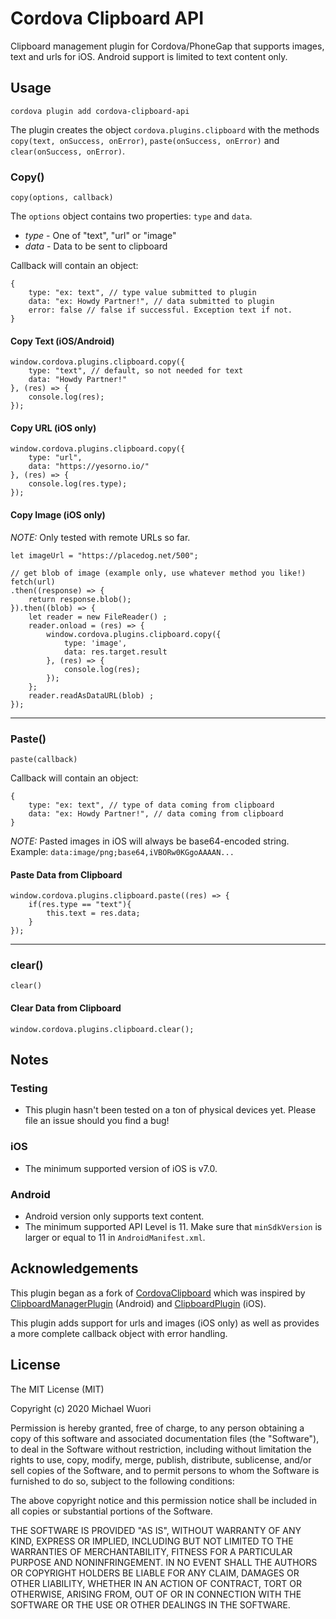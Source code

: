 Cordova Clipboard API
=========

Clipboard management plugin for Cordova/PhoneGap that supports images, text and urls for iOS. Android support is limited to text content only.

## Usage

```
cordova plugin add cordova-clipboard-api
```

The plugin creates the object `cordova.plugins.clipboard` with the methods `copy(text, onSuccess, onError)`, `paste(onSuccess, onError)` and `clear(onSuccess, onError)`.

### Copy()

`copy(options, callback)`

The `options` object contains two properties: `type` and `data`.

- *type* - One of "text", "url" or "image"
- *data* - Data to be sent to clipboard

Callback will contain an object:
```
{
	type: "ex: text", // type value submitted to plugin
	data: "ex: Howdy Partner!", // data submitted to plugin
	error: false // false if successful. Exception text if not.
}
```

#### Copy Text (iOS/Android)
```
window.cordova.plugins.clipboard.copy({
	type: "text", // default, so not needed for text
	data: "Howdy Partner!"
}, (res) => {
	console.log(res);
});
```

#### Copy URL (iOS only)
```
window.cordova.plugins.clipboard.copy({
	type: "url",
	data: "https://yesorno.io/"
}, (res) => {
	console.log(res.type);
});
```

#### Copy Image (iOS only)

*NOTE:* Only tested with remote URLs so far.

```
let imageUrl = "https://placedog.net/500";

// get blob of image (example only, use whatever method you like!)
fetch(url)
.then((response) => {
	return response.blob();
}).then((blob) => {
	let reader = new FileReader() ;
	reader.onload = (res) => { 
		window.cordova.plugins.clipboard.copy({
			type: 'image',
			data: res.target.result
		}, (res) => {
			console.log(res);
		});
	};
	reader.readAsDataURL(blob) ;
});
```
---

### Paste()

`paste(callback)`

Callback will contain an object:
```
{
	type: "ex: text", // type of data coming from clipboard
	data: "ex: Howdy Partner!", // data coming from clipboard
}
```

*NOTE:* Pasted images in iOS will always be base64-encoded string.
Example: `data:image/png;base64,iVBORw0KGgoAAAAN...`

#### Paste Data from Clipboard
```
window.cordova.plugins.clipboard.paste((res) => {
	if(res.type == "text"){
		this.text = res.data;
	}
});
```
---

### clear()

`clear()`

#### Clear Data from Clipboard
```
window.cordova.plugins.clipboard.clear();
```

## Notes

### Testing

- This plugin hasn't been tested on a ton of physical devices yet. Please file an issue should you find a bug!

### iOS

- The minimum supported version of iOS is v7.0.

### Android

- Android version only supports text content.
- The minimum supported API Level is 11. Make sure that `minSdkVersion` is larger or equal to 11 in `AndroidManifest.xml`.

## Acknowledgements

This plugin began as a fork of [CordovaClipboard](https://github.com/ihadeed/cordova-clipboard) which was inspired by [ClipboardManagerPlugin](https://github.com/jacob/ClipboardManagerPlugin) (Android) and [ClipboardPlugin](https://github.com/phonegap/phonegap-plugins/tree/master/iPhone/ClipboardPlugin) (iOS).

This plugin adds support for urls and images (iOS only) as well as provides a more complete callback object with error handling.

## License

The MIT License (MIT)

Copyright (c) 2020 Michael Wuori

Permission is hereby granted, free of charge, to any person obtaining a copy
of this software and associated documentation files (the "Software"), to deal
in the Software without restriction, including without limitation the rights
to use, copy, modify, merge, publish, distribute, sublicense, and/or sell
copies of the Software, and to permit persons to whom the Software is
furnished to do so, subject to the following conditions:

The above copyright notice and this permission notice shall be included in
all copies or substantial portions of the Software.

THE SOFTWARE IS PROVIDED "AS IS", WITHOUT WARRANTY OF ANY KIND, EXPRESS OR
IMPLIED, INCLUDING BUT NOT LIMITED TO THE WARRANTIES OF MERCHANTABILITY,
FITNESS FOR A PARTICULAR PURPOSE AND NONINFRINGEMENT. IN NO EVENT SHALL THE
AUTHORS OR COPYRIGHT HOLDERS BE LIABLE FOR ANY CLAIM, DAMAGES OR OTHER
LIABILITY, WHETHER IN AN ACTION OF CONTRACT, TORT OR OTHERWISE, ARISING FROM,
OUT OF OR IN CONNECTION WITH THE SOFTWARE OR THE USE OR OTHER DEALINGS IN
THE SOFTWARE.
